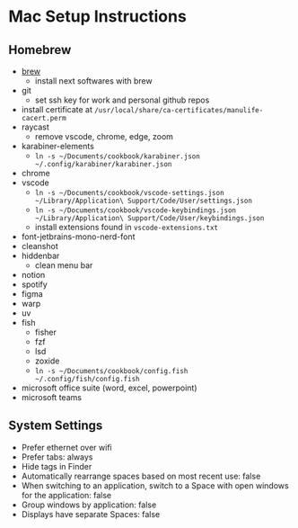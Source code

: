 # Mac Setup Instructions

## Homebrew

- [brew](https://brew.sh/)
  - install next softwares with brew
- git
  - set ssh key for work and personal github repos
- install certificate at `/usr/local/share/ca-certificates/manulife-cacert.perm`
- raycast
  - remove vscode, chrome, edge, zoom
- karabiner-elements
  - `ln -s ~/Documents/cookbook/karabiner.json ~/.config/karabiner/karabiner.json`
- chrome
- vscode
  - `ln -s ~/Documents/cookbook/vscode-settings.json ~/Library/Application\ Support/Code/User/settings.json`
  - `ln -s ~/Documents/cookbook/vscode-keybindings.json ~/Library/Application\ Support/Code/User/keybindings.json`
  - install extensions found in `vscode-extensions.txt`
- font-jetbrains-mono-nerd-font
- cleanshot
- hiddenbar
  - clean menu bar
- notion
- spotify
- figma
- warp
- uv
- fish
  - fisher
  - fzf
  - lsd
  - zoxide
  - `ln -s ~/Documents/cookbook/config.fish ~/.config/fish/config.fish`
- microsoft office suite (word, excel, powerpoint)
- microsoft teams

## System Settings

- Prefer ethernet over wifi
- Prefer tabs: always
- Hide tags in Finder
- Automatically rearrange spaces based on most recent use: false
- When switching to an application, switch to a Space with open windows for the application: false
- Group windows by application: false
- Displays have separate Spaces: false
